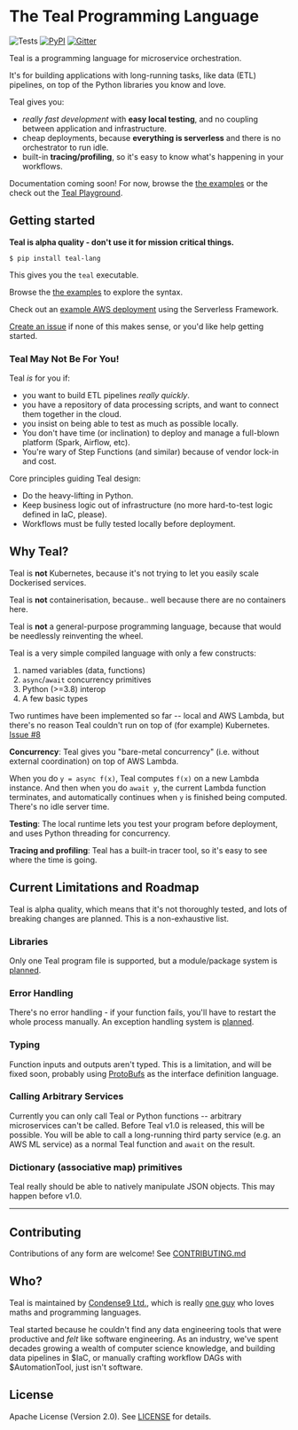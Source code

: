 # The Teal Programming Language

![Tests](https://github.com/condense9/teal-lang/workflows/Build/badge.svg?branch=master) [![PyPI](https://badge.fury.io/py/teal-lang.svg)](https://pypi.org/project/teal-lang) [![Gitter](https://badges.gitter.im/Teal-Lang/community.svg)](https://gitter.im/Teal-Lang/community?utm_source=badge&utm_medium=badge&utm_campaign=pr-badge)

Teal is a programming language for microservice orchestration.

It's for building applications with long-running tasks, like data (ETL)
pipelines, on top of the Python libraries you know and love.

Teal gives you:
- *really fast development* with **easy local testing**, and no coupling between
  application and infrastructure.
- cheap deployments, because **everything is serverless** and there is no
  orchestrator to run idle.
- built-in **tracing/profiling**, so it's easy to know what's happening in your
  workflows.

Documentation coming soon! For now, browse the [the examples](test/examples) or
the check out the [Teal Playground](https://www.condense9.com/playground).


## Getting started

**Teal is alpha quality - don't use it for mission critical things.**

```shell
$ pip install teal-lang
```

This gives you the `teal` executable.

Browse the [the examples](test/examples) to explore the syntax.

Check out an [example AWS deployment](examples/hello/serverless.yml) using the
Serverless Framework.

[Create an issue](https://github.com/condense9/teal-lang/issues) if none of this
makes sense, or you'd like help getting started.


### Teal May Not Be For You!

Teal *is* for you if:
- you want to build ETL pipelines *really quickly*.
- you have a repository of data processing scripts, and want to connect them
  together in the cloud.
- you insist on being able to test as much as possible locally.
- You don't have time (or inclination) to deploy and manage a full-blown
  platform (Spark, Airflow, etc).
- You're wary of Step Functions (and similar) because of vendor lock-in and cost.

Core principles guiding Teal design:
- Do the heavy-lifting in Python.
- Keep business logic out of infrastructure (no more hard-to-test logic defined
  in IaC, please).
- Workflows must be fully tested locally before deployment.


## Why Teal?

Teal is **not** Kubernetes, because it's not trying to let you easily scale
Dockerised services.

Teal is **not** containerisation, because.. well because there are no containers
here.

Teal is **not** a general-purpose programming language, because that would be
needlessly reinventing the wheel.

Teal is a very simple compiled language with only a few constructs:

1. named variables (data, functions)
2. `async`/`await` concurrency primitives 
3. Python (>=3.8) interop
4. A few basic types

Two runtimes have been implemented so far -- local and AWS Lambda, but there's
no reason Teal couldn't run on top of (for example) Kubernetes. [Issue
#8](https://github.com/condense9/teal-lang/issues/8)

**Concurrency**: Teal gives you "bare-metal concurrency" (i.e. without external
coordination) on top of AWS Lambda.

When you do `y = async f(x)`, Teal computes `f(x)` on a new Lambda instance. And
then when you do `await y`, the current Lambda function terminates, and
automatically continues when `y` is finished being computed. There's no idle
server time.

**Testing**: The local runtime lets you test your program before deployment, and
uses Python threading for concurrency.

**Tracing and profiling**: Teal has a built-in tracer tool, so it's easy to see
where the time is going.


## Current Limitations and Roadmap

Teal is alpha quality, which means that it's not thoroughly tested, and lots of
breaking changes are planned. This is a non-exhaustive list.

### Libraries

Only one Teal program file is supported, but a module/package system is
[planned](https://github.com/condense9/teal-lang/issues/9).

### Error Handling

There's no error handling - if your function fails, you'll have to restart the
whole process manually. An exception handling system is
[planned](https://github.com/condense9/teal-lang/issues/1).

### Typing

Function inputs and outputs aren't typed. This is a limitation, and will be
fixed soon, probably using
[ProtoBufs](https://developers.google.com/protocol-buffers/) as the interface
definition language.

### Calling Arbitrary Services

Currently you can only call Teal or Python functions -- arbitrary microservices
can't be called. Before Teal v1.0 is released, this will be possible. You will
be able to call a long-running third party service (e.g. an AWS ML service) as a
normal Teal function and `await` on the result.

### Dictionary (associative map) primitives

Teal really should be able to natively manipulate JSON objects. This may happen
before v1.0.

---


## Contributing

Contributions of any form are welcome! See [CONTRIBUTING.md](CONTRIBUTING.md)


## Who?

Teal is maintained by [Condense9 Ltd.](https://www.condense9.com/), which is
really [one guy](https://www.linkedin.com/in/rmhsilva/) who loves maths and
programming languages.

Teal started because he couldn't find any data engineering tools that were
productive and *felt* like software engineering. As an industry, we've spent
decades growing a wealth of computer science knowledge, and building data
pipelines in $IaC, or manually crafting workflow DAGs with $AutomationTool, just
isn't software.


## License

Apache License (Version 2.0). See [LICENSE](LICENSE) for details.
